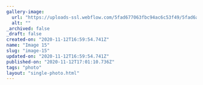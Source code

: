 ```yaml
---
gallery-image:
  url: "https://uploads-ssl.webflow.com/5fad677063fbc94ac6c53f49/5fad6a088c6958657b70ef0f_15.jpg"
  alt: ""
_archived: false
_draft: false
created-on: "2020-11-12T16:59:54.741Z"
name: "Image 15"
slug: "image-15"
updated-on: "2020-11-12T16:59:54.741Z"
published-on: "2020-11-12T17:01:10.736Z"
tags: "photo"
layout: "single-photo.html"
---
```



